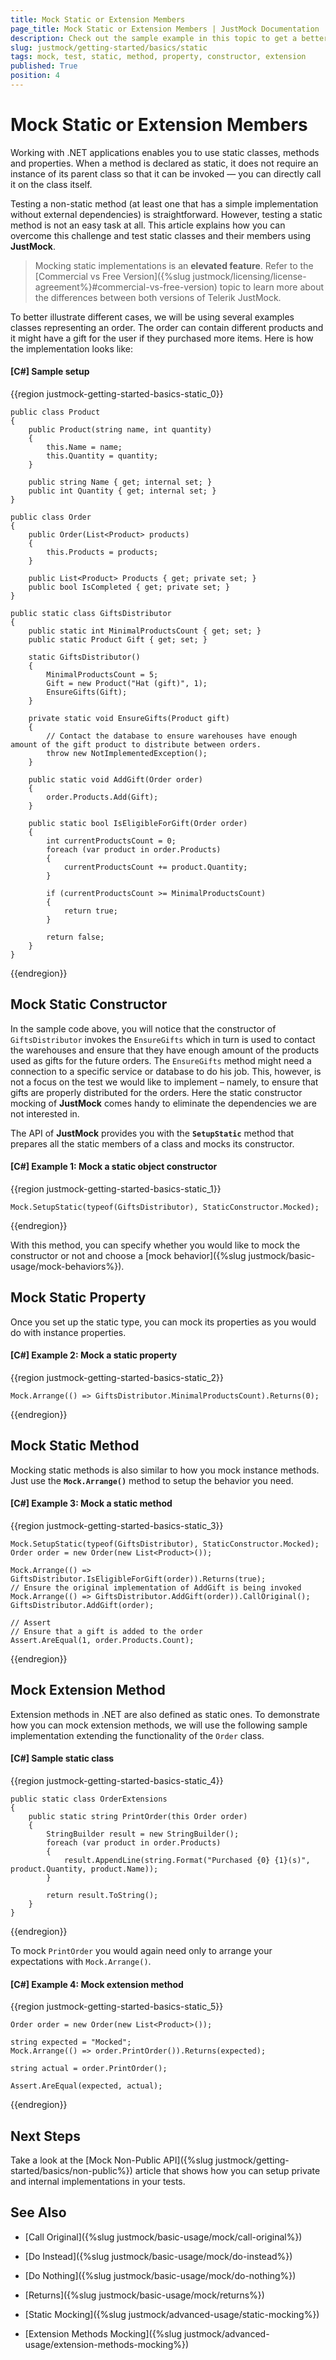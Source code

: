 ```yaml
---
title: Mock Static or Extension Members
page_title: Mock Static or Extension Members | JustMock Documentation
description: Check out the sample example in this topic to get a better understanding of how you can mock static and extension implementations with JustMock.
slug: justmock/getting-started/basics/static
tags: mock, test, static, method, property, constructor, extension
published: True
position: 4
---
```


# Mock Static or Extension Members

Working with .NET applications enables you to use static classes, methods and properties. When a method is declared as static, it does not require an instance of its parent class so that it can be invoked — you can directly call it on the class itself.

Testing a non-static method (at least one that has a simple implementation without external dependencies) is straightforward. However, testing a static method is not an easy task at all. This article explains how you can overcome this challenge and test static classes and their members using **JustMock**.

> Mocking static implementations is an **elevated feature**. Refer to the [Commercial vs Free Version]({%slug justmock/licensing/license-agreement%}#commercial-vs-free-version) topic to learn more about the differences between both versions of Telerik JustMock.

To better illustrate different cases, we will be using several examples classes representing an order. The order can contain different products and it might have a gift for the user if they purchased more items. Here is how the implementation looks like:

#### [C#] Sample setup

{{region justmock-getting-started-basics-static_0}}

    public class Product
    {
        public Product(string name, int quantity)
        {
            this.Name = name;
            this.Quantity = quantity;
        }
     
        public string Name { get; internal set; }
        public int Quantity { get; internal set; }
    }
     
    public class Order
    {
        public Order(List<Product> products)
        {
            this.Products = products;
        }
     
        public List<Product> Products { get; private set; }
        public bool IsCompleted { get; private set; }
    }
     
    public static class GiftsDistributor
    {
        public static int MinimalProductsCount { get; set; }
        public static Product Gift { get; set; }
     
        static GiftsDistributor()
        {
            MinimalProductsCount = 5;
            Gift = new Product("Hat (gift)", 1);
            EnsureGifts(Gift);
        }
     
        private static void EnsureGifts(Product gift)
        {
            // Contact the database to ensure warehouses have enough amount of the gift product to distribute between orders.
            throw new NotImplementedException();
        }
     
        public static void AddGift(Order order)
        {
            order.Products.Add(Gift);
        }
     
        public static bool IsEligibleForGift(Order order)
        {
            int currentProductsCount = 0;
            foreach (var product in order.Products)
            {
                currentProductsCount += product.Quantity;
            }
     
            if (currentProductsCount >= MinimalProductsCount)
            {
                return true;
            }
     
            return false;
        }
    }

{{endregion}}

## Mock Static Constructor

In the sample code above, you will notice that the constructor of `GiftsDistributor` invokes the `EnsureGifts` which in turn is used to contact the warehouses and ensure that they have enough amount of the products used as gifts for the future orders. The `EnsureGifts` method might need a connection to a specific service or database to do his job. This, however, is not a focus on the test we would like to implement – namely, to ensure that gifts are properly distributed for the orders. Here the static constructor mocking of **JustMock** comes handy to eliminate the dependencies we are not interested in. 

The API of **JustMock** provides you with the **`SetupStatic`** method that prepares all the static members of a class and mocks its constructor.

#### [C#] Example 1: Mock a static object constructor

{{region justmock-getting-started-basics-static_1}}

    Mock.SetupStatic(typeof(GiftsDistributor), StaticConstructor.Mocked);
{{endregion}}

With this method, you can specify whether you would like to mock the constructor or not and choose a [mock behavior]({%slug justmock/basic-usage/mock-behaviors%}).

## Mock Static Property

Once you set up the static type, you can mock its properties as you would do with instance properties. 

#### [C#] Example 2: Mock a static property

{{region justmock-getting-started-basics-static_2}}

    Mock.Arrange(() => GiftsDistributor.MinimalProductsCount).Returns(0);
{{endregion}}

## Mock Static Method

Mocking static methods is also similar to how you mock instance methods. Just use the **`Mock.Arrange()`** method to setup the behavior you need.

#### [C#] Example 3: Mock a static method

{{region justmock-getting-started-basics-static_3}}

    Mock.SetupStatic(typeof(GiftsDistributor), StaticConstructor.Mocked);
    Order order = new Order(new List<Product>());
     
    Mock.Arrange(() => GiftsDistributor.IsEligibleForGift(order)).Returns(true);
    // Ensure the original implementation of AddGift is being invoked
    Mock.Arrange(() => GiftsDistributor.AddGift(order)).CallOriginal();
    GiftsDistributor.AddGift(order);
     
    // Assert 
    // Ensure that a gift is added to the order
    Assert.AreEqual(1, order.Products.Count);
    
{{endregion}}

## Mock Extension Method

Extension methods in .NET are also defined as static ones. To demonstrate how you can mock extension methods, we will use the following sample implementation extending the functionality of the `Order` class.

#### [C#] Sample static class

{{region justmock-getting-started-basics-static_4}}

    public static class OrderExtensions
    {
        public static string PrintOrder(this Order order)
        {
            StringBuilder result = new StringBuilder();
            foreach (var product in order.Products)
            {
                result.AppendLine(string.Format("Purchased {0} {1}(s)", product.Quantity, product.Name));
            }
     
            return result.ToString();
        }
    }
{{endregion}}

To mock `PrintOrder` you would again need only to arrange your expectations with `Mock.Arrange()`.

#### [C#] Example 4: Mock extension method

{{region justmock-getting-started-basics-static_5}}

    Order order = new Order(new List<Product>());
     
    string expected = "Mocked";
    Mock.Arrange(() => order.PrintOrder()).Returns(expected);
     
    string actual = order.PrintOrder();
                
    Assert.AreEqual(expected, actual);
{{endregion}}

## Next Steps

Take a look at the [Mock Non-Public API]({%slug justmock/getting-started/basics/non-public%}) article that shows how you can setup private and internal implementations in your tests.

## See Also

 * [Call Original]({%slug justmock/basic-usage/mock/call-original%})

 * [Do Instead]({%slug justmock/basic-usage/mock/do-instead%})

 * [Do Nothing]({%slug justmock/basic-usage/mock/do-nothing%})

 * [Returns]({%slug justmock/basic-usage/mock/returns%})
 
 * [Static Mocking]({%slug justmock/advanced-usage/static-mocking%})
 
 * [Extension Methods Mocking]({%slug justmock/advanced-usage/extension-methods-mocking%})
